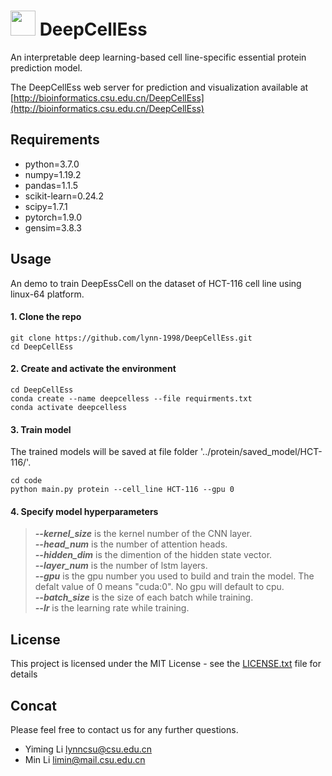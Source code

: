 # [<img style="height:40px" src="http://bioinformatics.csu.edu.cn/DeepCellEss/static/imgs/Logo.svg">](http://bioinformatics.csu.edu.cn/DeepCellEss)  DeepCellEss 

An interpretable deep learning-based cell line-specific essential protein prediction model. 

The DeepCellEss web server for prediction and visualization available at [http://bioinformatics.csu.edu.cn/DeepCellEss](http://bioinformatics.csu.edu.cn/DeepCellEss)


## Requirements

- python=3.7.0
- numpy=1.19.2
- pandas=1.1.5
- scikit-learn=0.24.2
- scipy=1.7.1
- pytorch=1.9.0
- gensim=3.8.3

## Usage

An demo to train DeepEssCell on the dataset of HCT-116 cell line using linux-64 platform.
#### 1. Clone the repo


    git clone https://github.com/lynn-1998/DeepCellEss.git
    cd DeepCellEss


#### 2. Create and activate the environment

    cd DeepCellEss
    conda create --name deepcelless --file requirments.txt
    conda activate deepcelless


#### 3. Train model
The trained models will be saved at file folder '../protein/saved_model/HCT-116/'.

    cd code
    python main.py protein --cell_line HCT-116 --gpu 0


#### 4. Specify model hyperparameters	


>***--kernel_size*** is the kernel number of the CNN layer.   
>***--head_num*** is the number of attention heads.  
>***--hidden_dim*** is the dimention of the hidden state vector.  
>***--layer_num*** is the number of lstm layers.  
>***--gpu*** is the gpu number you used to build and train the model. The defalt value of 0 means "cuda:0". No gpu will default to cpu.  
>***--batch_size*** is the size of each batch while training.  
>***--lr*** is the learning rate while training.  


## License
This project is licensed under the MIT License - see the [LICENSE.txt](LICENSE) file for details


## Concat

Please feel free to contact us for any further questions.
 - Yiming Li lynncsu@csu.edu.cn
 - Min Li limin@mail.csu.edu.cn  
  
  
  
  
